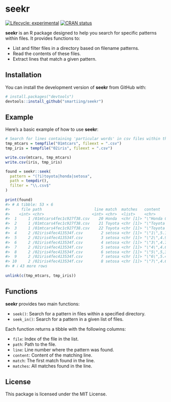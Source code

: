 
<!-- README.md is generated from README.Rmd. Please edit that file -->

# seekr

<!-- badges: start -->

[![Lifecycle:
experimental](https://img.shields.io/badge/lifecycle-experimental-orange.svg)](https://lifecycle.r-lib.org/articles/stages.html#experimental)
[![CRAN
status](https://www.r-pkg.org/badges/version/seekr)](https://CRAN.R-project.org/package=seekr)

<!-- badges: end -->

**seekr** is an R package designed to help you search for specific
patterns within files. It provides functions to:

- List and filter files in a directory based on filename patterns.
- Read the contents of these files.
- Extract lines that match a given pattern.

## Installation

You can install the development version of **seekr** from GitHub with:

``` r
# install.packages("devtools")
devtools::install_github("smartiing/seekr")
```

## Example

Here’s a basic example of how to use **seekr**:

``` r
# Search for lines containing 'particular words' in csv files within the specified folder
tmp_mtcars = tempfile("01mtcars", fileext = ".csv")
tmp_iris = tempfile("02iris", fileext = ".csv")

write.csv(mtcars, tmp_mtcars)
write.csv(iris, tmp_iris)

found = seekr::seek(
  pattern = "(?i)toyota|honda|setosa", 
  path = tempdir(), 
  filter = "\\.csv$"
)
  
print(found)
#> # A tibble: 53 × 6
#>     file path                       line match  matches   content               
#>    <int> <chr>                     <int> <chr>  <list>    <chr>                 
#>  1     1 /01mtcars4fec1c927f38.csv    20 Honda  <chr [1]> "\"Honda Civic\",30.4…
#>  2     1 /01mtcars4fec1c927f38.csv    21 Toyota <chr [1]> "\"Toyota Corolla\",3…
#>  3     1 /01mtcars4fec1c927f38.csv    22 Toyota <chr [1]> "\"Toyota Corona\",21…
#>  4     2 /02iris4fec413534f.csv        2 setosa <chr [1]> "\"1\",5.1,3.5,1.4,0.…
#>  5     2 /02iris4fec413534f.csv        3 setosa <chr [1]> "\"2\",4.9,3,1.4,0.2,…
#>  6     2 /02iris4fec413534f.csv        4 setosa <chr [1]> "\"3\",4.7,3.2,1.3,0.…
#>  7     2 /02iris4fec413534f.csv        5 setosa <chr [1]> "\"4\",4.6,3.1,1.5,0.…
#>  8     2 /02iris4fec413534f.csv        6 setosa <chr [1]> "\"5\",5,3.6,1.4,0.2,…
#>  9     2 /02iris4fec413534f.csv        7 setosa <chr [1]> "\"6\",5.4,3.9,1.7,0.…
#> 10     2 /02iris4fec413534f.csv        8 setosa <chr [1]> "\"7\",4.6,3.4,1.4,0.…
#> # ℹ 43 more rows
  
unlink(c(tmp_mtcars, tmp_iris))
```

## Functions

**seekr** provides two main functions:

- `seek()`: Search for a pattern in files within a specified directory.
- `seek_in()`: Search for a pattern in a given list of files.

Each function returns a tibble with the following columns:

- `file`: Index of the file in the list.
- `path`: Path to the file.
- `line`: Line number where the pattern was found.
- `content`: Content of the matching line.
- `match`: The first match found in the line.
- `matches`: All matches found in the line.

## License

This package is licensed under the MIT License.
